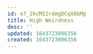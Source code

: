 ```yaml
---
id: e7_2kcMI2rdmgDCqX0bMp
title: High Weirdness
desc: ''
updated: 1643723096356
created: 1643723096356
---
```


